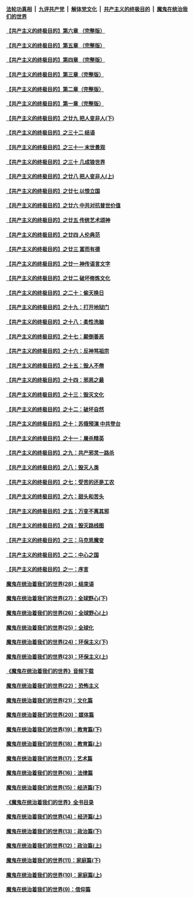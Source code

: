####  [法轮功真相](../../../../basic/blob/master/README.md?t=10151439) &nbsp;|&nbsp; [九评共产党](../../../../9ping.md/blob/master/README.md?t=10151439) &nbsp;|&nbsp; [解体党文化](../../../../jtdwh.md/blob/master/README.md?t=10151439)  &nbsp;|&nbsp; [共产主义的终极目的](../../../../gczydzjmd.md/blob/master/README.md?t=10151439) &nbsp;|&nbsp; [魔鬼在统治我们的世界](../../../../mgztzwmdsj.md/blob/master/README.md?t=10151439) 

#### [【共产主义的终极目的】第六章 （完整版）](../pages/nsc422/n11428913.md?t=10151439) 

#### [【共产主义的终极目的】第五章 （完整版）](../pages/nsc422/n11428912.md?t=10151439) 

#### [【共产主义的终极目的】第四章 （完整版）](../pages/nsc422/n11428907.md?t=10151439) 

#### [【共产主义的终极目的】第三章（完整版）](../pages/nsc422/n11428848.md?t=10151439) 

#### [【共产主义的终极目的】第二章（完整版）](../pages/nsc422/n11428831.md?t=10151439) 

#### [【共产主义的终极目的】第一章（完整版）](../pages/nsc422/n11417651.md?t=10151439) 

#### [【共产主义的终极目的】之廿九 把人变非人(下)](../pages/nsc422/n11344140.md?t=10151439) 

#### [【共产主义的终极目的】之三十二 结语](../pages/nsc422/n11360535.md?t=10151439) 

#### [【共产主义的终极目的】之三十一 末世景观](../pages/nsc422/n11351129.md?t=10151439) 

#### [【共产主义的终极目的】之三十 几成狼世界](../pages/nsc422/n11348280.md?t=10151439) 

#### [【共产主义的终极目的】之廿八 把人变非人(上)](../pages/nsc422/n11340492.md?t=10151439) 

#### [【共产主义的终极目的】之廿七 以恨立国](../pages/nsc422/n11336944.md?t=10151439) 

#### [【共产主义的终极目的】之廿六 中共对抗普世价值](../pages/nsc422/n11324785.md?t=10151439) 

#### [【共产主义的终极目的】之廿五 传统艺术颂神](../pages/nsc422/n11296396.md?t=10151439) 

#### [【共产主义的终极目的】之廿四 人伦典范](../pages/nsc422/n11296397.md?t=10151439) 

#### [【共产主义的终极目的】之廿三 富而有德](../pages/nsc422/n11283598.md?t=10151439) 

#### [【共产主义的终极目的】之廿一 神传语言文字](../pages/nsc422/n11263265.md?t=10151439) 

#### [【共产主义的终极目的】之廿二 破坏修炼文化](../pages/nsc422/n11245728.md?t=10151439) 

#### [【共产主义的终极目的】之二十：偷天换日](../pages/nsc422/n11238846.md?t=10151439) 

#### [【共产主义的终极目的】之十九：打开地狱门](../pages/nsc422/n11206376.md?t=10151439) 

#### [【共产主义的终极目的】之十八：柔性洗脑](../pages/nsc422/n11199994.md?t=10151439) 

#### [【共产主义的终极目的】之十七：颠倒善恶](../pages/nsc422/n11179782.md?t=10151439) 

#### [【共产主义的终极目的】之十六：反神骂祖宗](../pages/nsc422/n11166798.md?t=10151439) 

#### [【共产主义的终极目的】之十五：毁人不倦](../pages/nsc422/n11166792.md?t=10151439) 

#### [【共产主义的终极目的】之十四：邪恶之最](../pages/nsc422/n11150249.md?t=10151439) 

#### [【共产主义的终极目的】之十三：毁灭文化](../pages/nsc422/n11135227.md?t=10151439) 

#### [【共产主义的终极目的】之十二：破坏自然](../pages/nsc422/n11135214.md?t=10151439) 

#### [【共产主义的终极目的】之十：苏俄预演 中共登台](../pages/nsc422/n11118424.md?t=10151439) 

#### [【共产主义的终极目的】之十一：屠杀精英](../pages/nsc422/n11118442.md?t=10151439) 

#### [【共产主义的终极目的】之九：共产邪灵一路杀](../pages/nsc422/n11114139.md?t=10151439) 

#### [【共产主义的终极目的】之八：毁灭人类](../pages/nsc422/n11108503.md?t=10151439) 

#### [【共产主义的终极目的】之七：受苦的还是工农](../pages/nsc422/n11101809.md?t=10151439) 

#### [【共产主义的终极目的】之六：甜头和苦头](../pages/nsc422/n11096971.md?t=10151439) 

#### [【共产主义的终极目的】之五：万变不离其邪](../pages/nsc422/n11091285.md?t=10151439) 

#### [【共产主义的终极目的】之四：毁灭路线图](../pages/nsc422/n11086284.md?t=10151439) 

#### [【共产主义的终极目的】之三：马克思魔变](../pages/nsc422/n11061941.md?t=10151439) 

#### [【共产主义的终极目的】之二：中心之国](../pages/nsc422/n11047728.md?t=10151439) 

#### [【共产主义的终极目的】之一：序言](../pages/nsc422/n11086077.md?t=10151439) 

#### [魔鬼在统治着我们的世界(28)：结束语](../pages/nsc422/n10936246.md?t=10151439) 

#### [魔鬼在统治着我们的世界(27)：全球野心(下)](../pages/nsc422/n10928319.md?t=10151439) 

#### [魔鬼在统治着我们的世界(26)：全球野心(上)](../pages/nsc422/n10900318.md?t=10151439) 

#### [魔鬼在统治着我们的世界(25)：全球化](../pages/nsc422/n10788205.md?t=10151439) 

#### [魔鬼在统治着我们的世界(24)：环保主义(下)](../pages/nsc422/n10695307.md?t=10151439) 

#### [魔鬼在统治着我们的世界(23)：环保主义(上)](../pages/nsc422/n10688613.md?t=10151439) 

#### [《魔鬼在统治着我们的世界》音频下载](../pages/nsc422/n10635553.md?t=10151439) 

#### [魔鬼在统治着我们的世界(22)：恐怖主义](../pages/nsc422/n10614727.md?t=10151439) 

#### [魔鬼在统治着我们的世界(21)：文化篇](../pages/nsc422/n10597706.md?t=10151439) 

#### [魔鬼在统治着我们的世界(20)：媒体篇](../pages/nsc422/n10586579.md?t=10151439) 

#### [魔鬼在统治着我们的世界(19)：教育篇(下)](../pages/nsc422/n10564808.md?t=10151439) 

#### [魔鬼在统治着我们的世界(18)：教育篇(上)](../pages/nsc422/n10526970.md?t=10151439) 

#### [魔鬼在统治着我们的世界(17)：艺术篇](../pages/nsc422/n10499093.md?t=10151439) 

#### [魔鬼在统治着我们的世界(16)：法律篇](../pages/nsc422/n10485969.md?t=10151439) 

#### [魔鬼在统治着我们的世界(15)：经济篇(下)](../pages/nsc422/n10469975.md?t=10151439) 

#### [《魔鬼在统治着我们的世界》全书目录](../pages/nsc422/n10464261.md?t=10151439) 

#### [魔鬼在统治着我们的世界(14)：经济篇(上)](../pages/nsc422/n10457370.md?t=10151439) 

#### [魔鬼在统治着我们的世界(13)：政治篇(下)](../pages/nsc422/n10448270.md?t=10151439) 

#### [魔鬼在统治着我们的世界(12)：政治篇(上)](../pages/nsc422/n10444576.md?t=10151439) 

#### [魔鬼在统治着我们的世界(11)：家庭篇(下)](../pages/nsc422/n10440961.md?t=10151439) 

#### [魔鬼在统治着我们的世界(10)：家庭篇(上)](../pages/nsc422/n10435448.md?t=10151439) 

#### [魔鬼在统治着我们的世界(9)：信仰篇](../pages/nsc422/n10432159.md?t=10151439) 

